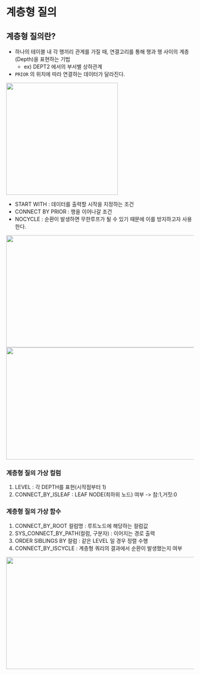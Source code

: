 # 계층형 질의

## 계층형 질의란?
- 하나의 테이블 내 각 행끼리 관계를 가질 때, 연결고리를 통해 행과 행 사이의 계층(Depth)을 표현하는 기법
  - ex) DEPT2 에서의 부서별 상하관계
- `PRIOR` 의 위치에 따라 연결하는 데이터가 달라진다.

<img src="https://github.com/user-attachments/assets/6f0ee989-f866-41dc-8665-d734e4896992" HEIGHT="300">

- START WITH : 데이터를 출력할 시작을 지정하는 조건
- CONNECT BY PRIOR : 행을 이어나갈 조건
- NOCYCLE : 순환이 발생하면 무한루프가 될 수 있기 때문에 이를 방지하고자 사용한다.


<img src="https://github.com/user-attachments/assets/fe64e262-0881-4ff1-94bb-8055f0999992" WIDTH="600" HEIGHT="300">
<img src="https://github.com/user-attachments/assets/2aa6c38d-08d0-4724-9d8b-d6c4f5fa6426" WIDTH="600" HEIGHT="300">


### 계층형 질의 가상 컬럼
1. LEVEL : 각 DEPTH를 표현(시작점부터 1)
2. CONNECT_BY_ISLEAF : LEAF NODE(최하위 노드) 여부 -> 참:1,거짓:0

### 계층형 질의 가상 함수
1. CONNECT_BY_ROOT 컬럼명 : 루트노드에 해당하는 컬럼값
2. SYS_CONNECT_BY_PATH(컬럼, 구분자) : 이어지는 경로 출력
3. ORDER SIBLINGS BY 컬럼 : 같은 LEVEL 일 경우 정렬 수행
4. CONNECT_BY_ISCYCLE : 계층형 쿼리의 결과에서 순환이 발생했는지 여부

<img src="https://github.com/user-attachments/assets/66d9f6c1-bbaf-4223-abc3-a35e4b6a0b95" WIDTH="600" HEIGHT="300">
